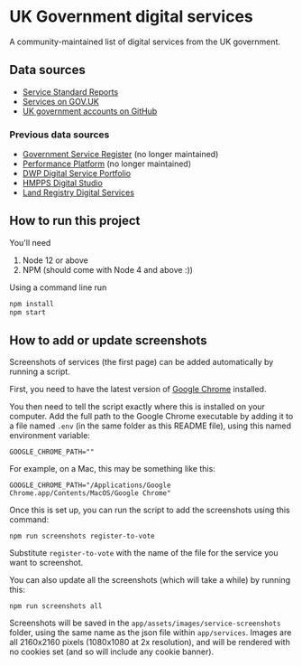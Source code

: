 # UK Government digital services

A community-maintained list of digital services from the UK government.

## Data sources

* [Service Standard Reports](https://www.gov.uk/service-standard-reports)
* [Services on GOV.UK](https://www.gov.uk/search/services)
* [UK government accounts on GitHub](https://government.github.com/community/#governments-uk-central)

### Previous data sources

* [Government Service Register](https://government-service.register.gov.uk) (no longer maintained)
* [Performance Platform](https://www.gov.uk/performance) (no longer maintained)
* [DWP Digital Service Portfolio](http://dwp-digital-services.herokuapp.com/)
* [HMPPS Digital Studio](https://github.com/noms-digital-studio/hmpps-portfolio)
* [Land Registry Digital Services](https://github.com/LandRegistry/lr-portfolio)

## How to run this project

You'll need
1. Node 12 or above
2. NPM (should come with Node 4 and above :))

Using a command line run

```bash
npm install
npm start
```

## How to add or update screenshots

Screenshots of services (the first page) can be added automatically by running a script.

First, you need to have the latest version of [Google Chrome](https://www.google.com/chrome/) installed.

You then need to tell the script exactly where this is installed on your computer. Add the full path to the
Google Chrome executable by adding it to a file named `.env` (in the same folder as this README file), using this
named environment variable:

`GOOGLE_CHROME_PATH=""`

For example, on a Mac, this may be something like this:

`GOOGLE_CHROME_PATH="/Applications/Google Chrome.app/Contents/MacOS/Google Chrome"`

Once this is set up, you can run the script to add the screenshots using this command:

`npm run screenshots register-to-vote`

Substitute `register-to-vote` with the name of the file for the service you want to screenshot.

You can also update all the screenshots (which will take a while) by running this:

`npm run screenshots all`

Screenshots will be saved in the `app/assets/images/service-screenshots` folder, using the same name as the json file
within `app/services`. Images are all 2160x2160 pixels (1080x1080 at 2x resolution), and will be rendered with no cookies
set (and so will include any cookie banner).


